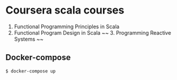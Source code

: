 # Coursera scala courses

1. Functional Programming Principles in Scala
2. Functional Program Design in Scala
~~ 3. Programming Reactive Systems ~~

## Docker-compose
```
$ docker-compose up
```

